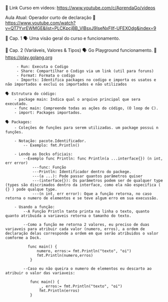 🔗 Link Curso em videos:
https://www.youtube.com/c/AprendaGo/videos

Aula Atual: Operador curto de declaração
🔗 https://www.youtube.com/watch?v=QT7YvrEWMGE&list=PLCKpcjBB_VlBsxJ9IseNxFllf-UFEXOdg&index=9

🚀 Cap. 1
🗣️ Uma visão geral do curso e funcionamento.

🚀 Cap. 2 (Variáveis, Valores & Tipos)
🗣️ Go Playground funcionamento.
🔗 https://play.golang.org

         - Run: Executa o Codigo
         - Share: Compartilhar o Codigo via um link (util para foruns)
         - Format: Formata o codigo
         - Imports: Identifica packages no codigo e importa os usatos e não importados e exclui os importados e não utilizados

    🗣️ Estrutura do código:
        - package main: Indica qual o arquivo principal que sera executado.
        - func main: Compreende todas as ações do código, (O loop de C).
        - import: Packages importados.

    🗣️ Packages:
        - Coleções de funções para serem utilizadas. um package possui n funções.

        - Notação: pacote.Identificador.
            -- Exemplo: fmt.Println()

        - Lendo as Docks oficiais:
            --Exemplo func Println: func Println(a ...interface{}) (n int, err error)
                ---func: Função
                ---Println: Identificador dentro do packege.
                ---(a ...): Pode passar quantos parâmetros quiser
                ---(interface{}): Os parâmetros podem ser de qualquer type (types são discrimados dentro da interface, como ela não especifica ( {} ) pode qualque type.
                ---(n int, err error): Oque a função retorna, no caso retorna o numero de elementos e se teve algum erro em sua execussão.

        - Usando a função:
            --A Função Println tanto printa na linha o texto, quanto quanto atribuida a variaveis retorna o tamanho do texto.

            --Como a função me retorna 2 valores, eu preciso de duas variaveis para atribuir cada valor (numero, erros), a ordem de declaração delas corresponde a ordem em que serão atribuidos o valor comforme a Dock.

              func main() {
                  numero, erros:= fmt.Println("texto", "oi")
                  fmt.Println(numero,erros)
               }

            --Caso eu não queira o numero de elementos eu descarto ao atribuir o valor das variaveis:

               func main() {
                   _, erros:= fmt.Println("texto", "oi")
                   fmt.Println(erros)
               }
